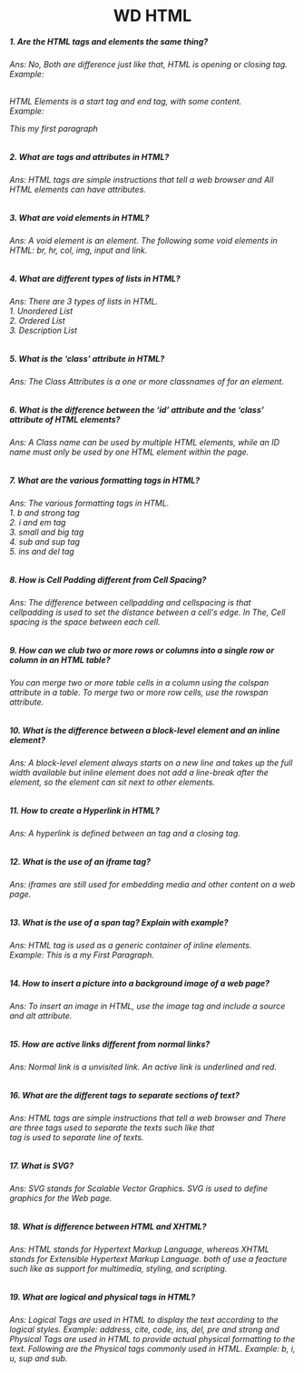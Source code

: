 <h1 align="center"> WD HTML </h1>

<h5> 1.  Are the HTML tags and elements the same thing? <h5>
<h6> Ans: No, Both are difference just like that, HTML is opening or closing tag. <br> Example: <p> </p> <br> HTML Elements is a start tag and end tag, with some content. <br> Example: <p>This my first paragraph</p></h6>

<h5> 2. What are tags and attributes in HTML? </h5>
<h6> Ans: HTML tags are simple instructions that tell a web browser and All HTML elements can have attributes.</h6>

<h5> 3. What are void elements in HTML? </h5>
<h6> Ans: A void element is an element. The following some void elements in HTML: br, hr, col, img, input and link.</h6>

<h5> 4. What are different types of lists in HTML? </h5>
<h6> Ans: There are 3 types of lists in HTML. <br> 1. Unordered List <br> 2. Ordered List <br> 3. Description List <br>
 
 <h5> 5. What is the ‘class’ attribute in HTML? </h5>
 <h6> Ans: The Class Attributes is a one or more classnames of for an element. </h6>
 
 <h5> 6. What is the difference between the ‘id’ attribute and the ‘class’ attribute of HTML
elements? </h5>
<h6> Ans: A Class name can be used by multiple HTML elements, while an ID name must only be used by one HTML element within the page. </h6>

<h5> 7. What are the various formatting tags in HTML? </h5>
<h6> Ans: The various formatting tags in HTML. <br> 1. b and strong tag <br> 2. i and em tag <br> 3. small and big tag <br> 4. sub and sup tag <br> 5. ins and del tag

<h5> 8. How is Cell Padding different from Cell Spacing? </h5>
<h6> Ans: The difference between cellpadding and cellspacing is that cellpadding is used to set the distance between a cell's edge. In The, Cell spacing is the space between each cell.</h6>

<h5> 9. How can we club two or more rows or columns into a single row or column in an HTML
table? </h5>
<h6> You can merge two or more table cells in a column using the colspan attribute in a <td> table. To merge two or more row cells, use the rowspan attribute. </h6>

<h5> 10. What is the difference between a block-level element and an inline element? </h5>
<h6> Ans: A block-level element always starts on a new line and takes up the full width available but inline element does not add a line-break after the element, so the element can sit next to other elements.

<h5> 11. How to create a Hyperlink in HTML? </h5>
<h6> Ans: A hyperlink is defined between an <a> tag and a closing </a> tag.

<h5> 12. What is the use of an iframe tag? </h5>
<h6> Ans: iframes are still used for embedding media and other content on a web page. </h6>

<h5> 13. What is the use of a span tag? Explain with example? </h5>
<h6> Ans: HTML <span> tag is used as a generic container of inline elements. <br> Example: This is a my <span> First Paragraph</span>. </h6>

<h5> 14. How to insert a picture into a background image of a web page? </h5>
<h6> Ans: To insert an image in HTML, use the image tag and include a source and alt attribute. </h6>

<h5> 15. How are active links different from normal links? </h5>
<h6> Ans: Normal link is a unvisited link. An active link is underlined and red. 

<h5> 16. What are the different tags to separate sections of text? </h5>
<h6> Ans: HTML tags are simple instructions that tell a web browser and There are three tags used to separate the texts such like that <br> tag is used to separate line of texts.

<h5> 17. What is SVG? </h5>
<h6> Ans: SVG stands for Scalable Vector Graphics. SVG is used to define graphics for the Web page. </h6>

<h5> 18. What is difference between HTML and XHTML? </h5>
<h6> Ans: HTML stands for Hypertext Markup Language, whereas XHTML stands for Extensible Hypertext Markup Language. both of use a feacture such like as support for  multimedia, styling, and scripting. </h6> 

<h5> 19. What are logical and physical tags in HTML? </h6>
<h6> Ans: Logical Tags are used in HTML to display the text according to the logical styles. Example: address, cite, code, ins, del, pre and strong and Physical Tags are used in HTML to provide actual physical formatting to the text. Following are the Physical tags commonly used in HTML. Example: b, i, u, sup and sub.
